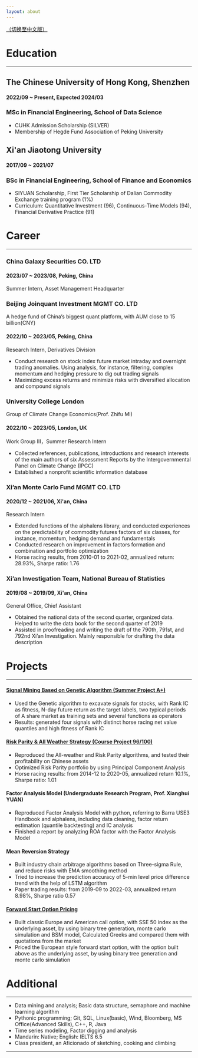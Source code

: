 ```yaml
---
layout: about
---
```

[（切换至中文版）</font>](https://fynnzhou.github.io/MySiteCN/)

# Education

---

## The Chinese University of Hong Kong, Shenzhen

#### 2022/09 ~ Present, Expected 2024/03

### MSc in Financial Engineering, School of Data Science

* CUHK Admission Scholarship (SILVER)
* Membership of Hegde Fund Association of Peking University

## Xi'an Jiaotong University

#### 2017/09 ~ 2021/07

### BSc in Financial Engineering, School of Finance and Economics

* SIYUAN Scholarship, First Tier Scholarship of Dalian Commodity Exchange training program (1%)
* Curriculum: Quantitative Investment (96), Continuous-Time Models (94), Financial Derivative Practice (91)

# Career

---

### China Galaxy Securities CO. LTD

#### 2023/07 ~ 2023/08, Peking, China

Summer Intern, Asset Management Headquarter
<br>

### Beijing Joinquant Investment MGMT CO. LTD

A hedge fund of China’s biggest quant platform, with AUM close to 15 billion(CNY)

#### 2022/10 ~ 2023/05, Peking, China

Research Intern, Derivatives Division

* Conduct research on stock index future market intraday and overnight trading anomalies. Using analysis, for instance, filtering, complex momentum and hedging pressure to dig out trading signals
* Maximizing excess returns and minimize risks with diversified allocation and compound signals

### University College London

Group of Climate Change Economics(Prof. Zhifu MI)

#### 2022/10 ~ 2023/05, London, UK

Work Group III，Summer Research Intern

* Collected references, publications, introductions and research interests of the main authors of six Assessment Reports by the Intergovernmental Panel on Climate Change (IPCC)
* Established a nonprofit scientific information database

### Xi’an Monte Carlo Fund MGMT CO. LTD

#### 2020/12 ~ 2021/06, Xi'an, China

Research Intern

* Extended functions of the alphalens library, and conducted experiences on the predictability of commodity futures factors of six classes, for instance, momentum, hedging demand and fundamentals
* Conducted research on improvement in factors formation and combination and portfolio optimization
* Horse racing results, from 2010-01 to 2021-02, annualized return: 28.93%, Sharpe ratio: 1.76

### Xi’an Investigation Team, National Bureau of Statistics

#### 2019/08 ~ 2019/09, Xi'an, China

General Office, Chief Assistant

* Obtained the national data of the second quarter, organized data. Helped to write the data book for the second quarter of 2019
* Assisted in proofreading and writing the draft of the 790th, 791st, and 792nd Xi’an Investigation. Mainly responsible for drafting the data description

# Projects

---

#### [Signal Mining Based on Genetic Algorithm (Summer Project A+)](_site/2023-02-01/Genetic-Algorithm.html)

* Used the Genetic algorithm to excavate signals for stocks, with Rank IC as fitness, N-day future return as the target labels, two typical periods of A share market as training sets and several functions as operators
* Results: generated four signals with distinct horse racing net value quantiles and high fitness of Rank IC

#### [Risk Parity & All Weather Strategy (Course Project 96/100)](_site/2020-04-30/Risk-Parity-and-All-Weather-Strategy.html)

* Reproduced the All-weather and Risk Parity algorithms, and tested their profitability on Chinese assets
* Optimized Risk Parity portfolio by using Principal Component Analysis
* Horse racing results: from 2014-12 to 2020-05, annualized return 10.1%, Sharpe ratio: 1.01

#### Factor Analysis Model (Undergraduate Research Program, Prof. Xianghui YUAN)

* Reproduced Factor Analysis Model with python, referring to Barra USE3 Handbook and alphalens, including data cleaning, factor return estimation (quantile backtesting) and IC analysis
* Finished a report by analyzing ROA factor with the Factor Analysis Model

#### Mean Reversion Strategy

* Built industry chain arbitrage algorithms based on Three-sigma Rule, and reduce risks with EMA smoothing method
* Tried to increase the prediction accuracy of 5-min level price difference trend with the help of LSTM algorithm
* Paper trading results: from 2019-09 to 2022-03, annualized return 8.98%, Sharpe ratio 0.57

#### [Forward Start Option Pricing](_site/2022-12-15/Forward-Start-Option.html)

* Built classic Europe and American call option, with SSE 50 index as the underlying asset, by using binary tree generation, monte carlo simulation and BSM model, Calculated Greeks and compared them with quotations from the market
* Priced the European style forward start option, with the option built above as the underlying asset, by using binary tree generation and monte carlo simulation

# Additional

---

* Data mining and analysis; Basic data structure, semaphore and machine learning algorithm
* Pythonic programming; Git, SQL, Linux(basic), Wind, Bloomberg, MS Office(Advanced Skills), C++, R, Java
* Time series modeling, Factor digging and analysis
* Mandarin: Native; English: IELTS 6.5
* Class president, an Aficionado of sketching, cooking and climbing

---
